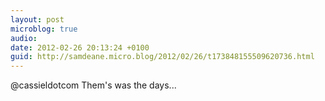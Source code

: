 ```yaml
---
layout: post
microblog: true
audio: 
date: 2012-02-26 20:13:24 +0100
guid: http://samdeane.micro.blog/2012/02/26/t173848155509620736.html
---
```

@cassieldotcom Them's was the days...
